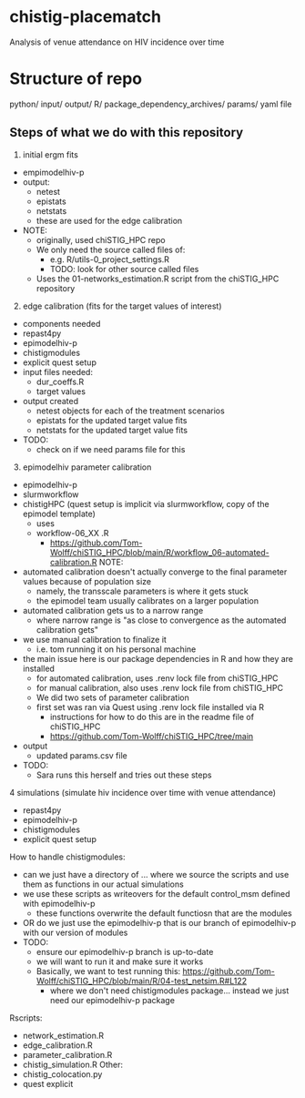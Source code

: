 # chistig-placematch
Analysis of venue attendance on HIV incidence over time


# Structure of repo


python/
input/
output/
R/
package_dependency_archives/
params/
 yaml file 


## Steps of what we do with this repository

1. initial ergm fits
  - empimodelhiv-p
  - output:
    - netest
    - epistats
    - netstats
    - these are used for the edge calibration
  - NOTE:
    - originally, used chiSTIG_HPC repo
    - We only need the source called files of:
      - e.g. R/utils-0_project_settings.R
      - TODO: look for other source called files
    - Uses the 01-networks_estimation.R script from the chiSTIG_HPC repository 

2. edge calibration (fits for the target values of interest)
 - components needed
  - repast4py
  - epimodelhiv-p
  - chistigmodules 
  - explicit quest setup
- input files needed:
  - dur_coeffs.R
  - target values
- output created
  - netest objects for each of the treatment scenarios
  - epistats for the updated target value fits
  - netstats for the updated target value fits 
- TODO:
  - check on if we need params file for this


3. epimodelhiv parameter calibration
  - epimodelhiv-p
  - slurmworkflow 
  - chistigHPC (quest setup is implicit via slurmworkflow, copy of the epimodel template)
    - uses 
    - workflow-06_XX .R
      - https://github.com/Tom-Wolff/chiSTIG_HPC/blob/main/R/workflow_06-automated-calibration.R
 NOTE:
 - automated calibration doesn't actually converge to the final parameter values because of population size
   - namely, the transscale parameters is where it gets stuck
   - the epimodel team usually calibrates on a larger population 
 - automated calibration gets us to a narrow range
   - where narrow range is "as close to convergence as the automated calibration gets"
 - we use manual calibration to finalize it
   - i.e. tom running it on his personal machine
- the main issue here is our package dependencies in R and how they are installed
  - for automated calibration, uses .renv lock file from chiSTIG_HPC
  - for manual calibration, also uses .renv lock file from chiSTIG_HPC
  - We did two sets of parameter calibration
  - first set was ran via Quest using .renv lock file installed via R
    - instructions for how to do this are in the readme file of chiSTIG_HPC
    - https://github.com/Tom-Wolff/chiSTIG_HPC/tree/main
- output
  - updated params.csv file
- TODO:
  - Sara runs this herself and tries out these steps 

4 simulations (simulate hiv incidence over time with venue attendance)
  - repast4py
  - epimodelhiv-p
  - chistigmodules
  - explicit quest setup



How to handle chistigmodules:
- can we just have a directory of ... where we source the scripts and use them as functions in our actual simulations
- we use these scripts as writeovers for the default control_msm defined with epimodelhiv-p
  - these functions overwrite the default functiosn that are the modules
- OR do we just use the epimodelhiv-p that is our branch of epimodelhiv-p with our version of modules
- TODO:
  - ensure our epimodelhiv-p branch is up-to-date
  - we will want to run it and make sure it works
  - Basically, we want to test running this: https://github.com/Tom-Wolff/chiSTIG_HPC/blob/main/R/04-test_netsim.R#L122
    - where we don't need chistigmodules package... instead we just need our epimodelhiv-p package
    

Rscripts:
- network_estimation.R
- edge_calibration.R
- parameter_calibration.R
- chistig_simulation.R
Other:
- chistig_colocation.py
- quest explicit 

